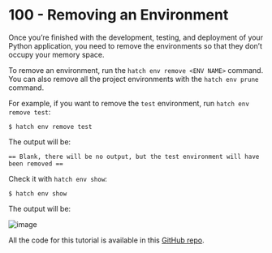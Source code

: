 # 100 - Removing an Environment

Once you’re finished with the development, testing, and deployment of your Python application, you need to remove the environments so that they don’t occupy your memory space.

To remove an environment, run the ```hatch env remove <ENV NAME>``` command. You can also remove all the project environments with the ```hatch env prune``` command.

For example, if you want to remove the ```test``` environment, run ```hatch env remove test```:

```
$ hatch env remove test
```

The output will be:

```
== Blank, there will be no output, but the test environment will have been removed ==
```

Check it with ```hatch env show```:

```
$ hatch env show
```

The output will be:

![image](https://github.com/user-attachments/assets/f324b954-0fda-4b9c-8f34-ccfa58c825b0)

All the code for this tutorial is available in this [GitHub repo](https://github.com/gouravsinghbais/How-to-Create-a-Python-Virtual-Environment-with-Hatch).